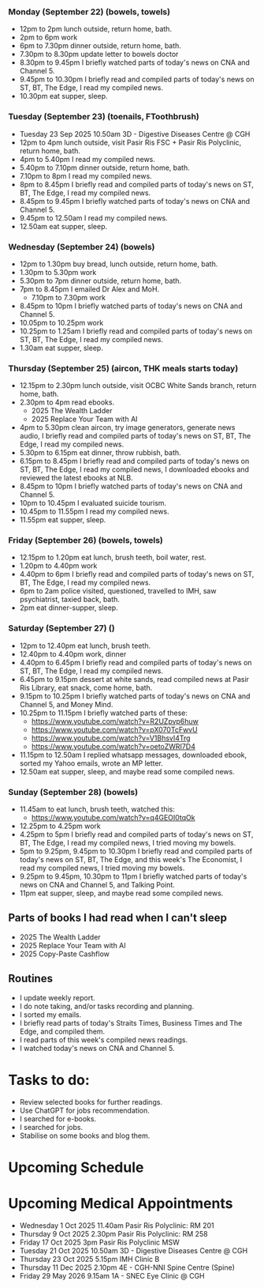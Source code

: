 ### Monday (September 22) (bowels, towels)
- 12pm to 2pm lunch outside, return home, bath.
- 2pm to 6pm work
- 6pm to 7.30pm dinner outside, return home, bath.
- 7.30pm to 8.30pm update letter to bowels doctor
- 8.30pm to 9.45pm I briefly watched parts of today's news on CNA and Channel 5.
- 9.45pm to 10.30pm I briefly read and compiled parts of today's news on ST, BT, The Edge, I read my compiled news.
- 10.30pm eat supper, sleep.

### Tuesday (September 23) (toenails, FToothbrush)
- Tuesday 23 Sep 2025 10.50am 3D - Digestive Diseases Centre @ CGH
- 12pm to 4pm lunch outside, visit Pasir Ris FSC + Pasir Ris Polyclinic, return home, bath.
- 4pm to 5.40pm I read my compiled news.
- 5.40pm to 7.10pm dinner outside, return home, bath.
- 7.10pm to 8pm I read my compiled news.
- 8pm to 8.45pm I briefly read and compiled parts of today's news on ST, BT, The Edge, I read my compiled news.
- 8.45pm to 9.45pm I briefly watched parts of today's news on CNA and Channel 5.
- 9.45pm to 12.50am I read my compiled news.
- 12.50am eat supper, sleep.

### Wednesday (September 24) (bowels)
- 12pm to 1.30pm buy bread, lunch outside, return home, bath.
- 1.30pm to 5.30pm work
- 5.30pm to 7pm dinner outside, return home, bath.
- 7pm to 8.45pm I emailed Dr Alex and MoH.
    - 7.10pm to 7.30pm work
- 8.45pm to 10pm I briefly watched parts of today's news on CNA and Channel 5.
- 10.05pm to 10.25pm work
- 10.25pm to 1.25am I briefly read and compiled parts of today's news on ST, BT, The Edge, I read my compiled news.
- 1.30am eat supper, sleep.

### Thursday (September 25) (aircon, THK meals starts today)
- 12.15pm to 2.30pm lunch outside, visit OCBC White Sands branch, return home, bath.
- 2.30pm to 4pm read ebooks.
    - 2025 The Wealth Ladder
    - 2025 Replace Your Team with AI
- 4pm to 5.30pm clean aircon, try image generators, generate news audio, I briefly read and compiled parts of today's news on ST, BT, The Edge, I read my compiled news.
- 5.30pm to 6.15pm eat dinner, throw rubbish, bath.
- 6.15pm to 8.45pm I briefly read and compiled parts of today's news on ST, BT, The Edge, I read my compiled news, I downloaded ebooks and reviewed the latest ebooks at NLB.
- 8.45pm to 10pm I briefly watched parts of today's news on CNA and Channel 5.
- 10pm to 10.45pm I evaluated suicide tourism.
- 10.45pm to 11.55pm I read my compiled news.
- 11.55pm eat supper, sleep.

### Friday (September 26) (bowels, towels)
- 12.15pm to 1.20pm eat lunch, brush teeth, boil water, rest.
- 1.20pm to 4.40pm work
- 4.40pm to 6pm I briefly read and compiled parts of today's news on ST, BT, The Edge, I read my compiled news.
- 6pm to 2am police visited, questioned, travelled to IMH, saw psychiatrist, taxied back, bath.
- 2pm eat dinner-supper, sleep.

### Saturday (September 27) ()
- 12pm to 12.40pm eat lunch, brush teeth.
- 12.40pm to 4.40pm work, dinner
- 4.40pm to 6.45pm I briefly read and compiled parts of today's news on ST, BT, The Edge, I read my compiled news.
- 6.45pm to 9.15pm dessert at white sands, read compiled news at Pasir Ris Library, eat snack, come home, bath.
- 9.15pm to 10.25pm I briefly watched parts of today's news on CNA and Channel 5, and Money Mind.
- 10.25pm to 11.15pm I briefly watched parts of these:
    - https://www.youtube.com/watch?v=R2UZpvp6huw
    - https://www.youtube.com/watch?v=pX070TcFwvU
    - https://www.youtube.com/watch?v=V1BhsvI4Trg
    - https://www.youtube.com/watch?v=oetoZWRI7D4
- 11.15pm to 12.50am I replied whatsapp messages, downloaded ebook, sorted my Yahoo emails, wrote an MP letter.
- 12.50am eat supper, sleep, and maybe read some compiled news.

### Sunday (September 28) (bowels)
- 11.45am to eat lunch, brush teeth, watched this:
    - https://www.youtube.com/watch?v=q4GEOI0tqOk
- 12.25pm to 4.25pm work
- 4.25pm to 5pm I briefly read and compiled parts of today's news on ST, BT, The Edge, I read my compiled news, I tried moving my bowels.
- 5pm to 9.25pm, 9.45pm to 10.30pm I briefly read and compiled parts of today's news on ST, BT, The Edge, and this week's The Economist, I read my compiled news, I tried moving my bowels.
- 9.25pm to 9.45pm, 10.30pm to 11pm I briefly watched parts of today's news on CNA and Channel 5, and Talking Point.
- 11pm eat supper, sleep, and maybe read some compiled news.



## Parts of books I had read when I can't sleep
- 2025 The Wealth Ladder
- 2025 Replace Your Team with AI
- 2025 Copy-Paste Cashflow

## Routines
- I update weekly report.
- I do note taking, and/or tasks recording and planning.
- I sorted my emails.
- I briefly read parts of today's Straits Times, Business Times and The Edge, and compiled them.
- I read parts of this week's compiled news readings.
- I watched today's news on CNA and Channel 5.

# Tasks to do:
- Review selected books for further readings.
- Use ChatGPT for jobs recommendation.
- I searched for e-books.
- I searched for jobs.
- Stabilise on some books and blog them.

# Upcoming Schedule

# Upcoming Medical Appointments
- Wednesday 1 Oct 2025 11.40am Pasir Ris Polyclinic: RM 201
- Thursday 9 Oct 2025 2.30pm Pasir Ris Polyclinic: RM 258
- Friday 17 Oct 2025 3pm Pasir Ris Polyclinic MSW
- Tuesday 21 Oct 2025 10.50am 3D - Digestive Diseases Centre @ CGH
- Thursday 23 Oct 2025 5.15pm IMH Clinic B
- Thursday 11 Dec 2025 2.10pm 4E - CGH-NNI Spine Centre (Spine)
- Friday 29 May 2026 9.15am 1A - SNEC Eye Clinic @ CGH

